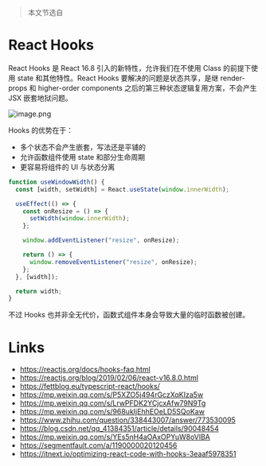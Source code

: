 > 本文节选自 []()

# React Hooks

React Hooks 是 React 16.8 引入的新特性，允许我们在不使用 Class 的前提下使用 state 和其他特性。React Hooks 要解决的问题是状态共享，是继 render-props 和 higher-order components 之后的第三种状态逻辑复用方案，不会产生 JSX 嵌套地狱问题。

![image.png](https://i.postimg.cc/G2cQwFB2/image.png)

Hooks 的优势在于：

- 多个状态不会产生嵌套，写法还是平铺的
- 允许函数组件使用 state 和部分生命周期
- 更容易将组件的 UI 与状态分离

```ts
function useWindowWidth() {
  const [width, setWidth] = React.useState(window.innerWidth);

  useEffect(() => {
    const onResize = () => {
      setWidth(window.innerWidth);
    };

    window.addEventListener("resize", onResize);

    return () => {
      window.removeEventListener("resize", onResize);
    };
  }, [width]);

  return width;
}
```

不过 Hooks 也并非全无代价，函数式组件本身会导致大量的临时函数被创建。

# Links

- https://reactjs.org/docs/hooks-faq.html
- https://reactjs.org/blog/2019/02/06/react-v16.8.0.html
- https://fettblog.eu/typescript-react/hooks/
- https://mp.weixin.qq.com/s/P5XZO5j494rGczXqKIza5w
- https://mp.weixin.qq.com/s/LrwPFDK2YCjcxAfw79N9Tg
- https://mp.weixin.qq.com/s/968ukIjEhhEOeLD5SQoKaw
- https://www.zhihu.com/question/338443007/answer/773530095
- https://blog.csdn.net/qq_41384351/article/details/90048454
- https://mp.weixin.qq.com/s/YEs5nH4aOAxOPYuW8oVlBA
- https://segmentfault.com/a/1190000020120456
- https://itnext.io/optimizing-react-code-with-hooks-3eaaf5978351
